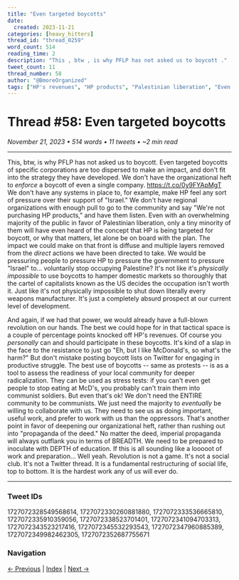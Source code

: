 ```yaml
---
title: "Even targeted boycotts"
date:
  created: 2023-11-21
categories: [heavy_hitters]
thread_id: "thread_0259"
word_count: 514
reading_time: 2
description: "This , btw , is why PFLP has not asked us to boycott ."
tweet_count: 11
thread_number: 58
author: "@BmoreOrganized"
tags: ["HP's revenues", "HP products", "Palestinian liberation", "Even targeted boycotts", "just a completely absurd prospect"]
---
```

# Thread #58: Even targeted boycotts

*November 21, 2023 • 514 words • 11 tweets • ~2 min read*

---

This, btw, is why PFLP has not asked us to boycott. Even targeted boycotts of specific corporations are too dispersed to make an impact, and don't fit into the strategy they have developed. We don't have the organizational heft to *enforce* a boycott of even a single company. https://t.co/0y9FYApMgT We don't have any systems in place to, for example, make HP feel any sort of pressure over their support of "Israel." We don't have regional organizations with enough pull to go to the community and say "We're not purchasing HP products," and have them listen. Even with an overwhelming majority of the public in favor of Palestinian liberation, only a tiny minority of them will have even heard of the concept that HP is being targeted for boycott, or why that matters, let alone be on board with the plan. The impact we could make on that front is diffuse and multiple layers removed from the *direct* actions we have been directed to take. We would be pressuring people to pressure HP to pressure the government to pressure "Israel" to... voluntarily stop occupying Palestine? It's not like it's *physically impossible* to use boycotts to hamper domestic markets so thoroughly that the cartel of capitalists known as the US decides the occupation isn't worth it. Just like it's not physically impossible to shut down literally every weapons manufacturer. It's just a completely absurd prospect at our current level of development.

And again, if we had that power, we would already have a full-blown revolution on our hands. The best we could hope for in that tactical space is a couple of percentage points knocked off HP's revenues. Of course you *personally* can and should participate in these boycotts. It's kind of a slap in the face to the resistance to just go "Eh, but I like McDonald's, so what's the harm?" But don't mistake posting boycott lists on Twitter for engaging in productive struggle. The best use of boycotts -- same as protests -- is as a tool to assess the readiness of your local community for deeper radicalization. They can be used as stress tests: if you can't even get people to stop eating at McD's, you probably can't train them into communist soldiers. But even that's ok! We don't need the ENTIRE community to be communists. We just need the majority to *eventually* be willing to collaborate with us. They need to see us as doing important, useful work, and prefer to work with us than the oppressors. That's another point in favor of deepening our organizational heft, rather than rushing out into "propaganda of the deed." No matter the deed, imperial propaganda will always outflank you in terms of BREADTH. We need to be prepared to inoculate with DEPTH of education. If this is all sounding like a looooot of work and preparation... Well yeah. Revolution is not a game. It's not a social club. It's not a Twitter thread. It is a fundamental restructuring of social life, top to bottom. It is the hardest work any of us will ever do.

---

### Tweet IDs
1727072328549568614, 1727072330260881880, 1727072333536665810, 1727072335910359056, 1727072338523701401, 1727072341094703313, 1727072343523217416, 1727072345532293543, 1727072347960885389, 1727072349982462305, 1727072352687755671

### Navigation
[← Previous](057-*.md) | [Index](index.md) | [Next →](059-*.md)